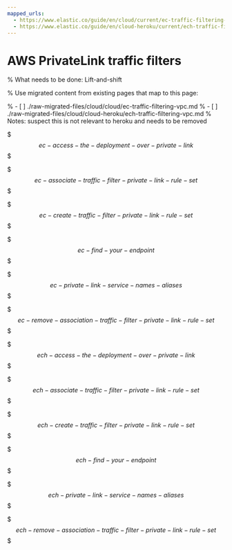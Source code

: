 ```yaml
---
mapped_urls:
  - https://www.elastic.co/guide/en/cloud/current/ec-traffic-filtering-vpc.html
  - https://www.elastic.co/guide/en/cloud-heroku/current/ech-traffic-filtering-vpc.html
---
```


# AWS PrivateLink traffic filters

% What needs to be done: Lift-and-shift

% Use migrated content from existing pages that map to this page:

% - [ ] ./raw-migrated-files/cloud/cloud/ec-traffic-filtering-vpc.md
% - [ ] ./raw-migrated-files/cloud/cloud-heroku/ech-traffic-filtering-vpc.md
%      Notes: suspect this is not relevant to heroku and needs to be removed

$$$ec-access-the-deployment-over-private-link$$$

$$$ec-associate-traffic-filter-private-link-rule-set$$$

$$$ec-create-traffic-filter-private-link-rule-set$$$

$$$ec-find-your-endpoint$$$

$$$ec-private-link-service-names-aliases$$$

$$$ec-remove-association-traffic-filter-private-link-rule-set$$$

$$$ech-access-the-deployment-over-private-link$$$

$$$ech-associate-traffic-filter-private-link-rule-set$$$

$$$ech-create-traffic-filter-private-link-rule-set$$$

$$$ech-find-your-endpoint$$$

$$$ech-private-link-service-names-aliases$$$

$$$ech-remove-association-traffic-filter-private-link-rule-set$$$